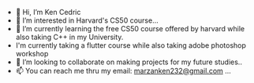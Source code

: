 - 👋 Hi, I’m Ken Cedric 
- 👀 I’m interested in  Harvard's CS50 course...
- 🌱 I’m currently learning  the free CS50 course offered by harvard while also taking C++ in my University.
- I'm currently taking a flutter course while also taking adobe photoshop workshop
- 💞️ I’m looking to collaborate on making projects for my future studies..
- 📫 You can reach me thru my email: marzanken232@gmail.com ...

<!---
KenMarzan/KenMarzan is a ✨ special ✨ repository because its `README.md` (this file) appears on your GitHub profile.
You can click the Preview link to take a look at your changes.
--->
